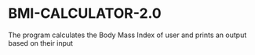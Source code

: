 # BMI-CALCULATOR-2.0
The program calculates the Body Mass Index of user and prints an output based on their input
